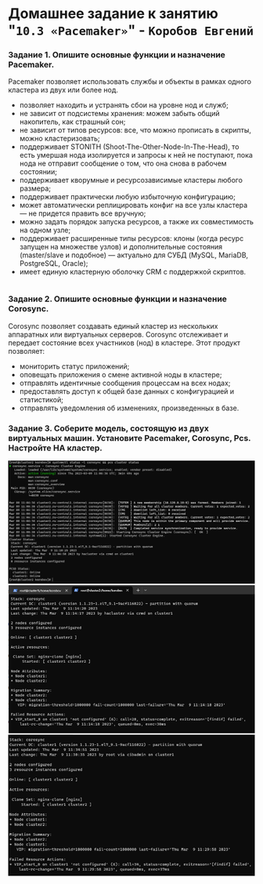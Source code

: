 # Домашнее задание к занятию "`10.3 «Pacemaker»`" - `Коробов Евгений`


### Задание 1. Опишите основные функции и назначение Pacemaker.

Pacemaker позволяет использовать службы и объекты в рамках одного кластера из двух или более нод. 
- позволяет находить и устранять сбои на уровне нод и служб; 
- не зависит от подсистемы хранения: можем забыть общий накопитель, как страшный сон;
- не зависит от типов ресурсов: все, что можно прописать в скрипты, можно кластеризовать;
- поддерживает STONITH (Shoot-The-Other-Node-In-The-Head), то есть умершая нода изолируется и запросы к ней не поступают, пока нода не отправит сообщение о том, что она снова в рабочем состоянии;
- поддерживает кворумные и ресурсозависимые кластеры любого размера;
- поддерживает практически любую избыточную конфигурацию;
- может автоматически реплицировать конфиг на все узлы кластера — не придется править все вручную;
- можно задать порядок запуска ресурсов, а также их совместимость на одном узле;
- поддерживает расширенные типы ресурсов: клоны (когда ресурс запущен на множестве узлов) и дополнительные состояния (master/slave и подобное) — актуально для СУБД (MySQL, MariaDB, PostgreSQL, Oracle);
- имеет единую кластерную оболочку CRM с поддержкой скриптов. 
```
```

### Задание 2. Опишите основные функции и назначение Corosync.
Corosync позволяет создавать единый кластер из нескольких аппаратных или виртуальных серверов. 
Corosync отслеживает и передает состояние всех участников (нод) в кластере.
Этот продукт позволяет:
- мониторить статус приложений;
- оповещать приложения о смене активной ноды в кластере;
- отправлять идентичные сообщения процессам на всех нодах;
- предоставлять доступ к общей базе данных с конфигурацией и статистикой;
- отправлять уведомления об изменениях, произведенных в базе.

### Задание 3. Соберите модель, состоящую из двух виртуальных машин. Установите Pacemaker, Corosync, Pcs. Настройте HA кластер.

 ![1](https://github.com/nespaces/srlb-homeworks/blob/main/img/3-1.png)
 ![1](https://github.com/nespaces/srlb-homeworks/blob/main/img/3-2.png)
 ![1](https://github.com/nespaces/srlb-homeworks/blob/main/img/3-3.png)
